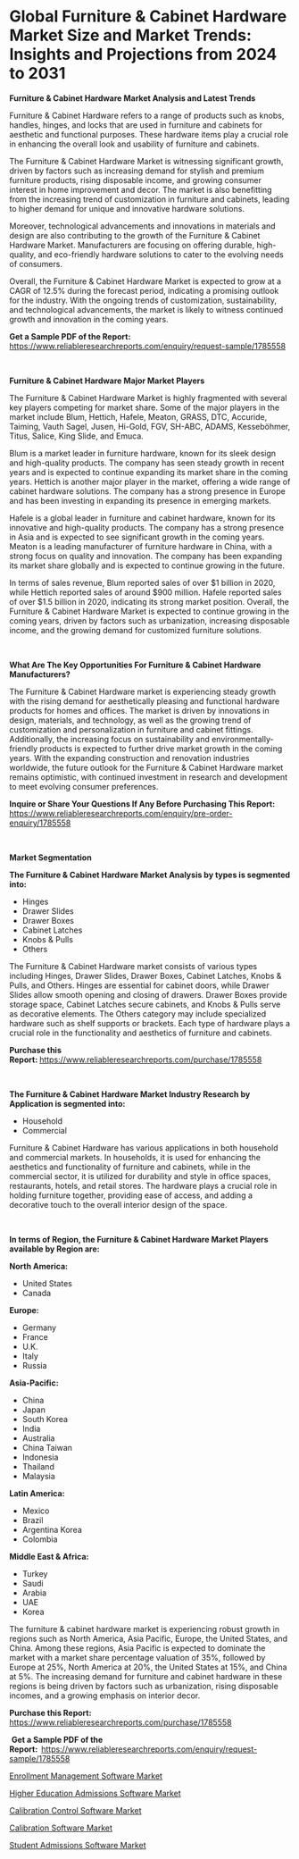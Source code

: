 <p><h1>Global Furniture & Cabinet Hardware Market Size and Market Trends: Insights and Projections from 2024 to 2031</h1></p><p><strong>Furniture & Cabinet Hardware Market Analysis and Latest Trends</strong></p>
<p><p>Furniture & Cabinet Hardware refers to a range of products such as knobs, handles, hinges, and locks that are used in furniture and cabinets for aesthetic and functional purposes. These hardware items play a crucial role in enhancing the overall look and usability of furniture and cabinets.</p><p>The Furniture & Cabinet Hardware Market is witnessing significant growth, driven by factors such as increasing demand for stylish and premium furniture products, rising disposable income, and growing consumer interest in home improvement and decor. The market is also benefitting from the increasing trend of customization in furniture and cabinets, leading to higher demand for unique and innovative hardware solutions.</p><p>Moreover, technological advancements and innovations in materials and design are also contributing to the growth of the Furniture & Cabinet Hardware Market. Manufacturers are focusing on offering durable, high-quality, and eco-friendly hardware solutions to cater to the evolving needs of consumers.</p><p>Overall, the Furniture & Cabinet Hardware Market is expected to grow at a CAGR of 12.5% during the forecast period, indicating a promising outlook for the industry. With the ongoing trends of customization, sustainability, and technological advancements, the market is likely to witness continued growth and innovation in the coming years.</p></p>
<p><strong>Get a Sample PDF of the Report:&nbsp;</strong> <a href="https://www.reliableresearchreports.com/enquiry/request-sample/1785558">https://www.reliableresearchreports.com/enquiry/request-sample/1785558</a></p>
<p>&nbsp;</p>
<p><strong>Furniture & Cabinet Hardware Major Market Players</strong></p>
<p><p>The Furniture & Cabinet Hardware Market is highly fragmented with several key players competing for market share. Some of the major players in the market include Blum, Hettich, Hafele, Meaton, GRASS, DTC, Accuride, Taiming, Vauth Sagel, Jusen, Hi-Gold, FGV, SH-ABC, ADAMS, Kesseböhmer, Titus, Salice, King Slide, and Emuca.</p><p>Blum is a market leader in furniture hardware, known for its sleek design and high-quality products. The company has seen steady growth in recent years and is expected to continue expanding its market share in the coming years. Hettich is another major player in the market, offering a wide range of cabinet hardware solutions. The company has a strong presence in Europe and has been investing in expanding its presence in emerging markets.</p><p>Hafele is a global leader in furniture and cabinet hardware, known for its innovative and high-quality products. The company has a strong presence in Asia and is expected to see significant growth in the coming years. Meaton is a leading manufacturer of furniture hardware in China, with a strong focus on quality and innovation. The company has been expanding its market share globally and is expected to continue growing in the future.</p><p>In terms of sales revenue, Blum reported sales of over $1 billion in 2020, while Hettich reported sales of around $900 million. Hafele reported sales of over $1.5 billion in 2020, indicating its strong market position. Overall, the Furniture & Cabinet Hardware Market is expected to continue growing in the coming years, driven by factors such as urbanization, increasing disposable income, and the growing demand for customized furniture solutions.</p></p>
<p>&nbsp;</p>
<p><strong>What Are The Key Opportunities For Furniture & Cabinet Hardware Manufacturers?</strong></p>
<p><p>The Furniture & Cabinet Hardware market is experiencing steady growth with the rising demand for aesthetically pleasing and functional hardware products for homes and offices. The market is driven by innovations in design, materials, and technology, as well as the growing trend of customization and personalization in furniture and cabinet fittings. Additionally, the increasing focus on sustainability and environmentally-friendly products is expected to further drive market growth in the coming years. With the expanding construction and renovation industries worldwide, the future outlook for the Furniture & Cabinet Hardware market remains optimistic, with continued investment in research and development to meet evolving consumer preferences.</p></p>
<p><strong>Inquire or Share Your Questions If Any Before Purchasing This Report:</strong> <a href="https://www.reliableresearchreports.com/enquiry/pre-order-enquiry/1785558">https://www.reliableresearchreports.com/enquiry/pre-order-enquiry/1785558</a></p>
<p>&nbsp;</p>
<p><strong>Market Segmentation</strong></p>
<p><strong>The Furniture & Cabinet Hardware Market Analysis by types is segmented into:</strong></p>
<p><ul><li>Hinges</li><li>Drawer Slides</li><li>Drawer Boxes</li><li>Cabinet Latches</li><li>Knobs & Pulls</li><li>Others</li></ul></p>
<p><p>The Furniture & Cabinet Hardware market consists of various types including Hinges, Drawer Slides, Drawer Boxes, Cabinet Latches, Knobs & Pulls, and Others. Hinges are essential for cabinet doors, while Drawer Slides allow smooth opening and closing of drawers. Drawer Boxes provide storage space, Cabinet Latches secure cabinets, and Knobs & Pulls serve as decorative elements. The Others category may include specialized hardware such as shelf supports or brackets. Each type of hardware plays a crucial role in the functionality and aesthetics of furniture and cabinets.</p></p>
<p><strong>Purchase this Report:&nbsp;</strong><a href="https://www.reliableresearchreports.com/purchase/1785558">https://www.reliableresearchreports.com/purchase/1785558</a></p>
<p>&nbsp;</p>
<p><strong>The Furniture & Cabinet Hardware Market Industry Research by Application is segmented into:</strong></p>
<p><ul><li>Household</li><li>Commercial</li></ul></p>
<p><p>Furniture & Cabinet Hardware has various applications in both household and commercial markets. In households, it is used for enhancing the aesthetics and functionality of furniture and cabinets, while in the commercial sector, it is utilized for durability and style in office spaces, restaurants, hotels, and retail stores. The hardware plays a crucial role in holding furniture together, providing ease of access, and adding a decorative touch to the overall interior design of the space.</p></p>
<p>&nbsp;</p>
<p><strong>In terms of Region, the Furniture & Cabinet Hardware Market Players available by Region are:</strong></p>
<p>
    <p> <strong> North America: </strong>
        <ul>
            <li>United States</li>
            <li>Canada</li>
        </ul>
        </p> 
    <p> <strong> Europe: </strong>
        <ul>
            <li>Germany</li>
            <li>France</li>
            <li>U.K.</li>
            <li>Italy</li>
            <li>Russia</li>
        </ul>
        </p> 
    <p> <strong> Asia-Pacific: </strong>
        <ul>
            <li>China</li>
            <li>Japan</li>
            <li>South Korea</li>
            <li>India</li>
            <li>Australia</li>
            <li>China Taiwan</li>
            <li>Indonesia</li>
            <li>Thailand</li>
            <li>Malaysia</li>
        </ul>
        </p> 
    <p> <strong> Latin America: </strong>
        <ul>
            <li>Mexico</li>
            <li>Brazil</li>
            <li>Argentina Korea</li>
            <li>Colombia</li>
        </ul>
        </p> 
    <p> <strong> Middle East & Africa: </strong>
        <ul>
            <li>Turkey</li>
            <li>Saudi</li>
            <li>Arabia</li>
            <li>UAE</li>
            <li>Korea</li>
        </ul>
    </p>
    </p>
<p><p>The furniture & cabinet hardware market is experiencing robust growth in regions such as North America, Asia Pacific, Europe, the United States, and China. Among these regions, Asia Pacific is expected to dominate the market with a market share percentage valuation of 35%, followed by Europe at 25%, North America at 20%, the United States at 15%, and China at 5%. The increasing demand for furniture and cabinet hardware in these regions is being driven by factors such as urbanization, rising disposable incomes, and a growing emphasis on interior decor.</p></p>
<p><strong>Purchase this Report: </strong><a href="https://www.reliableresearchreports.com/purchase/1785558">https://www.reliableresearchreports.com/purchase/1785558</a></p>
<p>&nbsp;<strong>Get a Sample PDF of the Report:&nbsp;&nbsp;</strong><a href="https://www.reliableresearchreports.com/enquiry/request-sample/1785558">https://www.reliableresearchreports.com/enquiry/request-sample/1785558</a></p>
<p><strong></strong></p>
<p><p><a href="https://medium.com/@jamesromero59/enrollment-management-software-market-competitive-analysis-market-trends-and-forecast-to-2031-5b61448f98d4">Enrollment Management Software Market</a></p><p><a href="https://medium.com/@jamesromero59/higher-education-admissions-software-market-insight-market-trends-growth-forecasted-from-2024-to-96a0f364d5a6">Higher Education Admissions Software Market</a></p><p><a href="https://medium.com/@toneygrimes2023/calibration-control-software-market-report-reveals-the-latest-trends-and-growth-opportunities-of-8411fd00de8c">Calibration Control Software Market</a></p><p><a href="https://medium.com/@toneygrimes2023/calibration-software-market-competitive-analysis-market-trends-and-forecast-to-2031-e67c5453c6ac">Calibration Software Market</a></p><p><a href="https://medium.com/@jamesromero59/student-admissions-software-market-exploring-market-share-market-trends-and-future-growth-c097786ae6d3">Student Admissions Software Market</a></p></p>